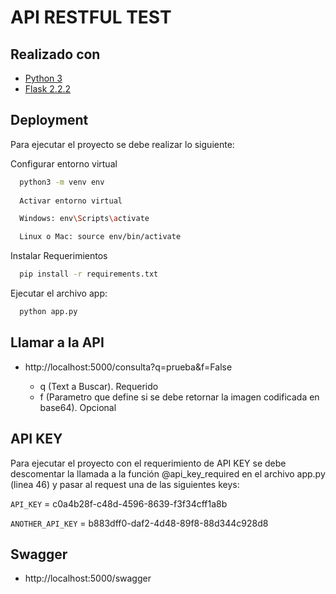 
# API RESTFUL TEST




## Realizado con

 - [Python 3](https://www.python.org/)
 - [Flask 2.2.2](https://flask.palletsprojects.com/en/2.2.x/)



## Deployment

Para ejecutar el proyecto se debe realizar lo siguiente:

Configurar entorno virtual

```bash
  python3 -m venv env
  
  Activar entorno virtual

  Windows: env\Scripts\activate

  Linux o Mac: source env/bin/activate
```

Instalar Requerimientos

```bash
  pip install -r requirements.txt
```
Ejecutar el archivo app:

```bash
  python app.py
```

## Llamar a la API

- http://localhost:5000/consulta?q=prueba&f=False

    - q (Text a Buscar). Requerido
    - f (Parametro que define si se debe retornar la imagen codificada en base64). Opcional


## API KEY

Para ejecutar el proyecto con el requerimiento de API KEY se debe descomentar la llamada a la función @api_key_required en el archivo app.py (linea 46) y pasar al request una de las siguientes keys:

`API_KEY` = c0a4b28f-c48d-4596-8639-f3f34cff1a8b

`ANOTHER_API_KEY` = b883dff0-daf2-4d48-89f8-88d344c928d8

## Swagger 

- http://localhost:5000/swagger
